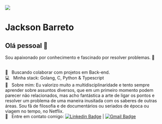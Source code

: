 <img width="auto" src="https://avatars.githubusercontent.com/u/13190121?s=80&v=4g">


# Jackson Barreto

## Olá pessoal 👋
Sou apaixonado por conhecimento e fascinado por resolver problemas.
:rocket:  &nbsp;

<br/> :purple_heart: &nbsp; Buscando colaborar com projetos em Back-end.
<br/> :computer: &nbsp; Minha stack: Golang, C, Python & Typescript
<br/> 💬  &nbsp; Sobre mim: Eu valorizo muito a multidisciplinaridade e tento sempre aprender sobre assuntos diversos, que em um primeiro momento podem parecer não relacionados, mas acho fantástica a arte de ligar os pontos e resolver um problema de uma maneira inusitada com os saberes de outras áreas. Sou fã de filosofia e de documentários ou seriados de época ou viagem no tempo, no Netflix.
<br/> :email: &nbsp; Entre em contato comigo: [![Linkedin Badge](https://img.shields.io/badge/-JacksonBarreto-blue?style=flat-square&logo=Linkedin&logoColor=white&link=https://www.linkedin.com/in/jacksonbarreto/)](https://www.linkedin.com/in/jacksonbarreto/) 
| 
[![Gmail Badge](https://img.shields.io/badge/-jackson.barreto@gmail.com-c14438?style=flat-square&logo=Gmail&logoColor=white&link=mailto:jackson.barreto@gmail.com)](mailto:jackson.barreto@gmail.com)




